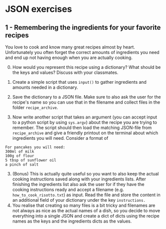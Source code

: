 # JSON exercises

## 1 - Remembering the ingredients for your favorite recipes

You love to cook and know many great recipes almost by heart. Unfortunately you often forget the correct amounts of ingredients you need and end up not having enough when you are actually cooking.

0. How would you represent this recipe using a dictionary? What should be the keys and values? Discuss with your classmates.

1. Create a simple script that uses `input()` to gather ingredients and amounts needed in a dictionary.

2. Save the dictionary to a JSON file. Make sure to also ask the user for the recipe's name so you can use that in the filename and collect files in the folder `recipe_archive`.
3. Now write another script that takes an argument (you can accept input to a python script by using `sys.argv`) about the recipe you are trying to remember. The script should then load the matching JSON-file from `recipe_archive` and give a friendly printout on the terminal about which ingredients you will need. Consider a format of

```
For pancakes you will need:
300ml of milk
100g of flour
5 tbsp of sunflower oil
a pinch of salt
```

3. (Bonus) This is actually quite useful so you want to also keep the actual cooking instructions saved along with your ingredients lists. After finishing the ingredients list also ask the user for if they have the cooking instructions ready and accept a filename (e.g. `how_to_cook_risotto.txt`) as input. Read the file and store the content in an additional field of your dictionary under the key `instructions.`
4. You realise that creating so many files is a bit tricky and filenames are not always as nice as the actual names of a dish, so you decide to move everything into a single JSON and create a dict of dicts using the recipe names as the keys and the ingredients dicts as the values.
